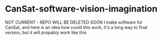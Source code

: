 # CanSat-software-vision-imagination

NOT CURRENT - REPO WILL BE DELETED SOON
I make software for CanSat, and here is an idea how could this work, it's a long way to final version, but it will propably work like this



